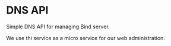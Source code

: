 # DNS API

Simple DNS API for managing Bind server.

We use thi service as a micro service for our web administration. 
